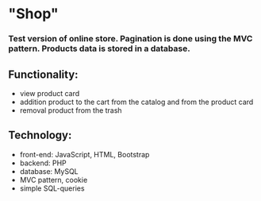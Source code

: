 # "Shop"

### Test version of online store. Pagination is done using the MVC pattern. Products data is stored in a database.

## Functionality: ##
* view product card
* addition product to the cart from the catalog and from the product card
* removal product from the trash

## Technology: ##
* front-end: JavaScript, HTML, Bootstrap
* backend: PHP
* database: MySQL
* MVC pattern, cookie
* simple SQL-queries
